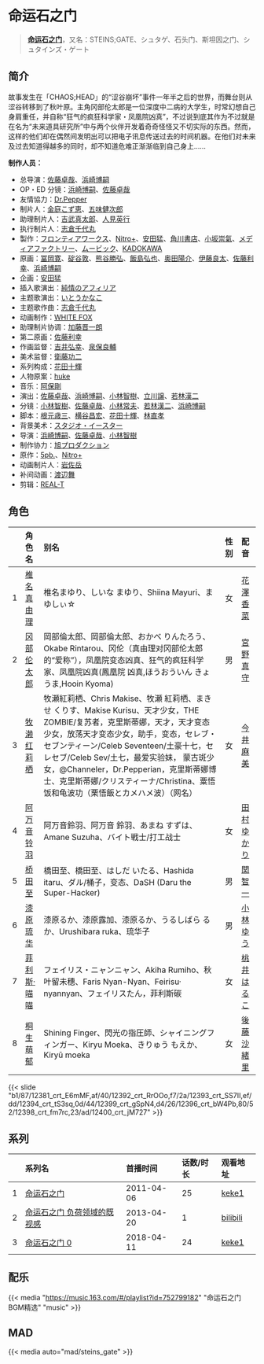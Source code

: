 # 命运石之门


> <u>**[命运石之门](https://bgm.tv/subject/10380)**</u>，又名：STEINS;GATE、シュタゲ、石头门、斯坦因之门、シュタインズ・ゲート

## 简介

故事发生在「CHAOS;HEAD」的“涩谷崩坏”事件一年半之后的世界，而舞台则从涩谷转移到了秋叶原。主角冈部伦太郎是一位深度中二病的大学生，时常幻想自己身肩重任，并自称“狂气的疯狂科学家・凤凰院凶真”，不过说到底其作为不过就是在名为“未来道具研究所”中与两个伙伴开发着奇奇怪怪又不切实际的东西。然而，这样的他们却在偶然间发明出可以把电子讯息传送过去的时间机器。在他们对未来及过去知道得越多的同时，却不知道危难正渐渐临到自己身上……

**制作人员：**
- 总导演：[佐藤卓哉](https://bgm.tv/person/200)、[浜崎博嗣](https://bgm.tv/person/1208)
- OP・ED 分镜：[浜崎博嗣](https://bgm.tv/person/1208)、[佐藤卓哉](https://bgm.tv/person/200)
- 友情協力：[Dr.Pepper](https://bgm.tv/person/6844)
- 制片人：[金庭こず恵](https://bgm.tv/person/37800)、[五味健次郎](https://bgm.tv/person/35965)
- 助理制片人：[吉武真太郎](https://bgm.tv/person/35955)、[人見英行](https://bgm.tv/person/48938)
- 执行制片人：[志倉千代丸](https://bgm.tv/person/417)
- 製作：[フロンティアワークス](https://bgm.tv/person/1495)、[Nitro+](https://bgm.tv/person/1736)、[安田猛](https://bgm.tv/person/710)、[角川書店](https://bgm.tv/person/518)、[小坂崇氣](https://bgm.tv/person/3695)、[メディアファクトリー](https://bgm.tv/person/1226)、[ムービック](https://bgm.tv/person/310)、[KADOKAWA](https://bgm.tv/person/19306)
- 原画：[冨岡寛](https://bgm.tv/person/12227)、[碇谷敦](https://bgm.tv/person/12343)、[熊谷勝弘](https://bgm.tv/person/12790)、[飯島弘也](https://bgm.tv/person/828)、[奥田陽介](https://bgm.tv/person/12757)、[伊藤良太](https://bgm.tv/person/12792)、[佐藤利幸](https://bgm.tv/person/3205)、[浜崎博嗣](https://bgm.tv/person/1208)
- 企画：[安田猛](https://bgm.tv/person/710)
- 插入歌演出：[純情のアフィリア](https://bgm.tv/person/7689)
- 主题歌演出：[いとうかなこ](https://bgm.tv/person/5882)
- 主题歌作曲：[志倉千代丸](https://bgm.tv/person/417)
- 动画制作：[WHITE FOX](https://bgm.tv/person/7512)
- 助理制片协调：[加藤晋一朗](https://bgm.tv/person/37273)
- 第二原画：[佐藤利幸](https://bgm.tv/person/3205)
- 作画监督：[吉井弘幸](https://bgm.tv/person/25486)、[泉保良輔](https://bgm.tv/person/26751)
- 美术监督：[衛藤功二](https://bgm.tv/person/13143)
- 系列构成：[花田十輝](https://bgm.tv/person/262)
- 人物原案：[huke](https://bgm.tv/person/6505)
- 音乐：[阿保剛](https://bgm.tv/person/7337)
- 演出：[佐藤卓哉](https://bgm.tv/person/200)、[浜崎博嗣](https://bgm.tv/person/1208)、[小林智樹](https://bgm.tv/person/2904)、[立川譲](https://bgm.tv/person/12410)、[若林漢二](https://bgm.tv/person/12598)
- 分镜：[小林智樹](https://bgm.tv/person/2904)、[佐藤卓哉](https://bgm.tv/person/200)、[小林常夫](https://bgm.tv/person/118)、[若林漢二](https://bgm.tv/person/12598)、[浜崎博嗣](https://bgm.tv/person/1208)
- 脚本：[根元歳三](https://bgm.tv/person/2661)、[横谷昌宏](https://bgm.tv/person/3296)、[花田十輝](https://bgm.tv/person/262)、[林直孝](https://bgm.tv/person/6028)
- 背景美术：[スタジオ・イースター](https://bgm.tv/person/6502)
- 导演：[浜崎博嗣](https://bgm.tv/person/1208)、[佐藤卓哉](https://bgm.tv/person/200)、[小林智樹](https://bgm.tv/person/2904)
- 制作协力：[旭プロダクション](https://bgm.tv/person/6065)
- 原作：[5pb.](https://bgm.tv/person/3229)、[Nitro+](https://bgm.tv/person/1736)
- 动画制片人：[岩佐岳](https://bgm.tv/person/49157)
- 补间动画：[渡辺舞](https://bgm.tv/person/33540)
- 剪辑：[REAL-T](https://bgm.tv/person/46772)

## 角色

|     |   角色名   |   别名  | 性别 |  配音  |
|:--- |:------  |:----      |:---  |:--   |
| 1 | [椎名真由理](https://bgm.tv/character/12381) | 椎名まゆり、しいな まゆり、Shiina Mayuri、まゆしぃ☆ | 女 | [花澤香菜](https://bgm.tv/person/4765) |
| 2 | [冈部伦太郎](https://bgm.tv/character/12392) | 岡部倫太郎、岡部倫太郎、おかべ りんたろう、Okabe Rintarou、冈伦（真由理对冈部伦太郎的“爱称”），凤凰院变态凶真、狂气的疯狂科学家、凤凰院凶真(鳳凰院 凶真,ほうおういん きょうま,Hooin Kyoma) | 男 | [宮野真守](https://bgm.tv/person/4697) |
| 3 | [牧濑红莉栖](https://bgm.tv/character/12393) | 牧瀬紅莉栖、Chris Makise、牧瀬 紅莉栖、まきせ くりす、Makise Kurisu、天才少女，THE ZOMBIE/复苏者，克里斯蒂娜，天才，天才变态少女，放荡天才变态少女，助手，变态，セレブ・セブンティーン/Celeb Seventeen/土豪十七，セレセブ/Celeb Sev/土七，最爱实验妹， 蒙古斑少女，@Channeler，Dr.Pepperian，克里斯蒂娜博士、克里斯蒂娜/クリスティーナ/Christina、粟悟饭和龟波功（栗悟飯とカメハメ波）（网名） | 女 | [今井麻美](https://bgm.tv/person/4061) |
| 4 | [阿万音铃羽](https://bgm.tv/character/12394) | 阿万音鈴羽、阿万音 鈴羽、あまね すずは、Amane Suzuha、バイト戦士/打工战士 | 女 | [田村ゆかり](https://bgm.tv/person/3965) |
| 5 | [桥田至](https://bgm.tv/character/12399) | 橋田至、橋田至、はしだ いたる、Hashida itaru、ダル/桶子，变态、DaSH (Daru the Super-Hacker) | 男 | [関智一](https://bgm.tv/person/3868) |
| 6 | [漆原琉华](https://bgm.tv/character/12396) | 漆原るか、漆原露加、漆原るか、うるしばら るか、Urushibara ruka、琉华子 | 男 | [小林ゆう](https://bgm.tv/person/4398) |
| 7 | [菲利斯·喵喵](https://bgm.tv/character/12398) | フェイリス・ニャンニャン、Akiha Rumiho、秋叶留未穗、Faris Nyan-Nyan、Feirisu· nyannyan、フェイリスたん，菲利斯碳 | 女 | [桃井はるこ](https://bgm.tv/person/3993) |
| 8 | [桐生萌郁](https://bgm.tv/character/12400) | Shining Finger、閃光の指圧師、シャイニングフィンガー、Kiryu Moeka、きりゅう もえか、Kiryū moeka | 女 | [後藤沙緒里](https://bgm.tv/person/4772) |

{{< slide "b1/87/12381_crt_E6mMF,af/40/12392_crt_RrOOo,f7/2a/12393_crt_SS7II,ef/dd/12394_crt_tS3sq,0d/44/12399_crt_gSpN4,d4/26/12396_crt_bW4Pb,80/52/12398_crt_fm7rc,23/ad/12400_crt_jM727" >}}

## 系列

|     | 系列名            | 首播时间       | 话数/时长 | 观看地址                                                     |
| :-- | :------------- | :--------- | :---- | :------------------------------------------------------- |
| 1   |[命运石之门](https://bgm.tv/subject/10380)| 2011-04-06 | 25    | [keke1](https://www.keke1.app/play/22431-4-169307.html)  |
| 2   |[命运石之门 负荷领域的既视感](https://bgm.tv/subject/23119)| 2013-04-20 | 1     | [bilibili](https://www.bilibili.com/bangumi/play/ss3467) |
| 3   |[命运石之门 0](https://bgm.tv/subject/129807)| 2018-04-11 | 24    | [keke1](https://www.keke1.app/play/21791-4-157626.html)  |
## 配乐

{{< media "https://music.163.com/#/playlist?id=752799182"
"命运石之门BGM精选"
"music" >}}

## MAD

{{< media  auto="mad/steins_gate"  >}}



